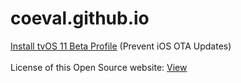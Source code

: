 # coeval.github.io
<a href="https://coeval.github.io/tvOS11.mobileconfig" onclick="alert('Although this Beta Profile is official, it is not recommended to install it if you are not interested to prevent OTA Updates to jailbreak for example. OTA Updates are a very good thing to keep your device safe.');">Install tvOS 11 Beta Profile</a> (Prevent iOS OTA Updates)<br /><br />
License of this Open Source website: <a href="https://coeval.github.io/LICENSE.md">View</a><br />
